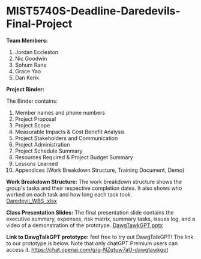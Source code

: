 # MIST5740S-Deadline-Daredevils-Final-Project

**Team Members:**
1. Jordan Eccleston
2. Nic Goodwin
3. Sohum Rane
4. Grace Yao
5. Dan Kerik

**Project Binder:** 

The Binder contains: 
1. Member names and phone numbers
2. Project Proposal
3. Project Scope
4. Measurable Impacts & Cost Benefit Analysis
5. Project Stakeholders and Communication
6. Project Administration
7. Project Schedule Summary
8. Resources Required & Project Budget Summary
9. Lessons Learned
10. Appendices (Work Breakdown Structure, Training Document, Demo) 

**Work Breakdown Structure:** 
The work breakdown structure shows the group's tasks and their respective completion dates. It also shows who worked on each task and how long each task took.  
[Daredevil_WBS .xlsx](https://github.com/graceyao2/MIST5740S-Deadline-Daredevils-Final-Project/files/15191302/Daredevil_WBS.xlsx)


**Class Presentation Slides:**
The final presentation slide contains the executive summary, expenses, risk matrix, summary tasks, issues log, and a video of a demonstration of the prototype.
[DawgTawkGPT.pptx](https://github.com/graceyao2/MIST5740S-Deadline-Daredevils-Final-Project/files/15190772/DawgTawkGPT.pptx)

**Link to DawgTalkGPT prototype:**
feel free to try out DawgTalkGPT! The link to our prototype is below. Note that only chatGPT Premium users can access it. 
https://chat.openai.com/g/g-NZqtuw7aU-dawgtawkgpt 


